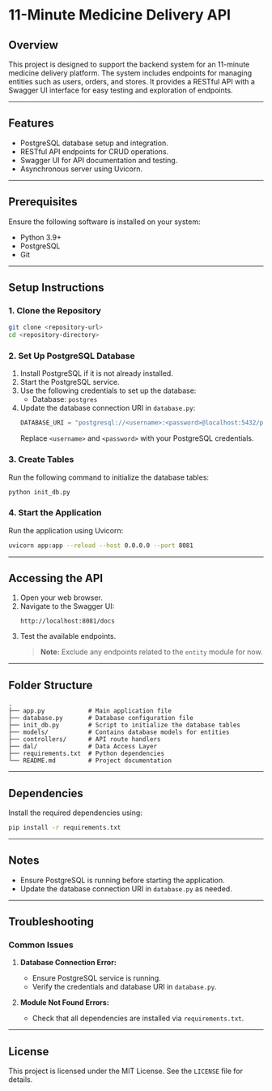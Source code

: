 # 11-Minute Medicine Delivery API

## Overview
This project is designed to support the backend system for an 11-minute medicine delivery platform. The system includes endpoints for managing entities such as users, orders, and stores. It provides a RESTful API with a Swagger UI interface for easy testing and exploration of endpoints.

---

## Features
- PostgreSQL database setup and integration.
- RESTful API endpoints for CRUD operations.
- Swagger UI for API documentation and testing.
- Asynchronous server using Uvicorn.

---

## Prerequisites
Ensure the following software is installed on your system:
- Python 3.9+
- PostgreSQL
- Git

---

## Setup Instructions

### 1. Clone the Repository
```bash
git clone <repository-url>
cd <repository-directory>
```

### 2. Set Up PostgreSQL Database
1. Install PostgreSQL if it is not already installed.
2. Start the PostgreSQL service.
3. Use the following credentials to set up the database:
   - Database: `postgres`
4. Update the database connection URI in `database.py`:
   ```python
   DATABASE_URI = "postgresql://<username>:<password>@localhost:5432/postgres"
   ```
   Replace `<username>` and `<password>` with your PostgreSQL credentials.

### 3. Create Tables
Run the following command to initialize the database tables:
```bash
python init_db.py
```

### 4. Start the Application
Run the application using Uvicorn:
```bash
uvicorn app:app --reload --host 0.0.0.0 --port 8081
```

---

## Accessing the API
1. Open your web browser.
2. Navigate to the Swagger UI:
   ```
   http://localhost:8081/docs
   ```
3. Test the available endpoints.
   > **Note:** Exclude any endpoints related to the `entity` module for now.

---

## Folder Structure
```
.
├── app.py            # Main application file
├── database.py       # Database configuration file
├── init_db.py        # Script to initialize the database tables
├── models/           # Contains database models for entities
├── controllers/      # API route handlers
├── dal/              # Data Access Layer
├── requirements.txt  # Python dependencies
└── README.md         # Project documentation
```

---

## Dependencies
Install the required dependencies using:
```bash
pip install -r requirements.txt
```

---

## Notes
- Ensure PostgreSQL is running before starting the application.
- Update the database connection URI in `database.py` as needed.

---

## Troubleshooting
### Common Issues
1. **Database Connection Error:**
   - Ensure PostgreSQL service is running.
   - Verify the credentials and database URI in `database.py`.

2. **Module Not Found Errors:**
   - Check that all dependencies are installed via `requirements.txt`.

---

## License
This project is licensed under the MIT License. See the `LICENSE` file for details.

